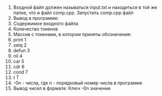 1. Входной файл должен называться input.txt и находиться в той же папке, что и файл comp.cpp.
Запустить comp.cpp файл
2. Вывод в программе:
3. Содержимое входного файла
4. Количество токенов
5. Массив с токенами, в котором приняты обозначения: 
6. print 1
7. setq 2
8. defun 3
9. nil 4
10. car 5
11. cdr 6
12. cond 7
13. t T
14. -0n - числа, где n - порядковый номер числа в программе
15. Вывод чисел в формате: Ключ -0n значение
